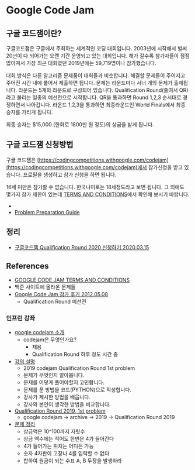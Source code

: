 # Google Code Jam
## 구글 코드잼이란?
구글코드잼은 구글에서 주최하는 세계적인 코딩 대회입니다. 2003년에 시작해서 벌써 20년이 다 되어가는 오랜 기간 운영되고 있는 대회입니다. 해가 갈수록 참가자들이 점점 많아져서 가장 최근 대회였던 2019년에는 59,719명이나 참가했습니다.

대회 방식은 다른 알고리즘 문제품이 대회들과 비슷합니다. 해결할 문제들이 주어지고 주어진 시간 내에 풀어서 제출하면 됩니다. 문제는 라운드마다 서너 개의 문제가 출제됩니다. 라운드는 5개의 라운드로 구성되어 있습니다. Qualification Round(줄여서 QR)라고 불리는 일종의 예선전으로 시작합니다. QR을 통과하면 Round 1,2,3 순서대로 경쟁하면서 나아갑니다. 라운드 1,2,3을 통과하면 최종라운드인 World Finals에서 최종 승자를 가리게 됩니다.

최종 승자는 $15,000 (한화로 1800만 원 정도)의 상금을 받게 됩니다.

## 구글 코드잼 신청방법
구글 코드잼은 [https://codingcompetitions.withgoogle.com/codejam](https://codingcompetitions.withgoogle.com/codejam)에서 참가신청을 받고 있습니다. 프로필을 생성하고 참가 신청을 하면 됩니다.

16세 미만은 참가할 수 없습니다. 한국나이로는 18세정도라고 보면 됩니다. 그 외에도 몇가지 참가 제한이 있는데 [TERMS AND CONDITIONS](https://codingcompetitions.withgoogle.com/terms)에서 확인해 보시기 바랍니다.


* [](https://groups.google.com/forum/#!forum/google-code)
* [Problem Preparation Guide](https://code.google.com/codejam/resources/problem-preparation)

## 정리
* [구글코드잼 Qualification Round 2020 신청하기 2020.03.15](https://junho85.pe.kr/1474)

## References
* [GOOGLE CODE JAM TERMS AND CONDITIONS](https://code.google.com/codejam/terms)
* 백준 사이트에 올라온 문제들 [](https://www.acmicpc.net/category/369)
* [Google Code Jam 참가 후기 2012.05.08](https://blog.outsider.ne.kr/784)
  * Qualification Round 예선전


### 인프런 강좌
* [google codejam 소개](https://www.inflearn.com/course/%EA%B5%AC%EA%B8%80-%EC%95%8C%EA%B3%A0%EB%A6%AC%EC%A6%98-%EB%AC%B8%EC%A0%9C%ED%92%80%EC%9D%B4/lecture/24497)
  * codejam은 무엇인가요?
    * 채용
    * Qualification Round 하루 정도 시간 줌
* [강의 설명](https://www.inflearn.com/course/%EA%B5%AC%EA%B8%80-%EC%95%8C%EA%B3%A0%EB%A6%AC%EC%A6%98-%EB%AC%B8%EC%A0%9C%ED%92%80%EC%9D%B4/lecture/24500)
  * 2019 codejam Qualification Round 1st problem
  * 문제가 무엇인지 알아봅니다.
  * 문제를 어덯게 풀어야할지 고민합니다.
  * 문제를 푼 방법을 코드(PYTHON)으로 작성합니다.
  * 강사가 제시한 방법을 배웁니다.
  * 강사와 본인이 생각한 방법을 비교합니다.
* [Qualification Round 2019, 1st problem](https://www.inflearn.com/course/%EA%B5%AC%EA%B8%80-%EC%95%8C%EA%B3%A0%EB%A6%AC%EC%A6%98-%EB%AC%B8%EC%A0%9C%ED%92%80%EC%9D%B4/lecture/24501)
  * google codejam -> archive -> 2019 -> Qualification Round 2019
* [문제 정리](https://www.inflearn.com/course/%EA%B5%AC%EA%B8%80-%EC%95%8C%EA%B3%A0%EB%A6%AC%EC%A6%98-%EB%AC%B8%EC%A0%9C%ED%92%80%EC%9D%B4/lecture/24502)
  * 상금액은 10^100까지 자릿수
  * 상금 액수에는 적어도 한번은 4가 들어간다
  * 4가 들어가는 위치는 어디든 가능
  * 숫자 4자판이 고장나 4를 입력할 수 없다
  * 합하여 원금이 되는 수표 A, B 두장을 발생하라
